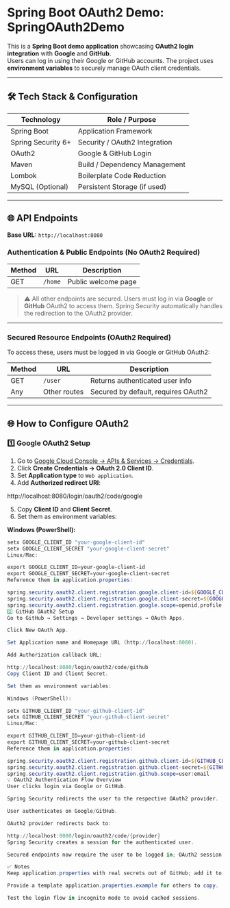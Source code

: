 # Spring Boot OAuth2 Demo: SpringOAuth2Demo

This is a **Spring Boot demo application** showcasing **OAuth2 login integration** with **Google** and **GitHub**.  
Users can log in using their Google or GitHub accounts. The project uses **environment variables** to securely manage OAuth client credentials.

---

## 🛠️ Tech Stack & Configuration

| Technology              | Role / Purpose                        |
|-------------------------|--------------------------------------|
| Spring Boot             | Application Framework                 |
| Spring Security 6+      | Security / OAuth2 Integration         |
| OAuth2                  | Google & GitHub Login                 |
| Maven                   | Build / Dependency Management         |
| Lombok                  | Boilerplate Code Reduction            |
| MySQL (Optional)        | Persistent Storage (if used)         |

---

## 🌐 API Endpoints

**Base URL:** `http://localhost:8080`  

### Authentication & Public Endpoints (No OAuth2 Required)

| Method | URL     | Description          |
|--------|---------|--------------------|
| GET    | `/home` | Public welcome page |

> ⚠️ All other endpoints are secured. Users must log in via **Google** or **GitHub** OAuth2 to access them. Spring Security automatically handles the redirection to the OAuth2 provider.  

---

### Secured Resource Endpoints (OAuth2 Required)

To access these, users must be logged in via Google or GitHub OAuth2:

| Method | URL          | Description                          |
|--------|--------------|--------------------------------------|
| GET    | `/user`      | Returns authenticated user info      |
| Any    | Other routes | Secured by default, requires OAuth2  |

---

## 🌐 How to Configure OAuth2

### 1️⃣ Google OAuth2 Setup

1. Go to [Google Cloud Console → APIs & Services → Credentials](https://console.cloud.google.com/apis/credentials).  
2. Click **Create Credentials → OAuth 2.0 Client ID**.  
3. Set **Application type** to `Web application`.  
4. Add **Authorized redirect URI**:

http://localhost:8080/login/oauth2/code/google

5. Copy **Client ID** and **Client Secret**.  
6. Set them as environment variables:

**Windows (PowerShell):**
```powershell
setx GOOGLE_CLIENT_ID "your-google-client-id"
setx GOOGLE_CLIENT_SECRET "your-google-client-secret"
Linux/Mac:

export GOOGLE_CLIENT_ID=your-google-client-id
export GOOGLE_CLIENT_SECRET=your-google-client-secret
Reference them in application.properties:

spring.security.oauth2.client.registration.google.client-id=${GOOGLE_CLIENT_ID}
spring.security.oauth2.client.registration.google.client-secret=${GOOGLE_CLIENT_SECRET}
spring.security.oauth2.client.registration.google.scope=openid,profile,email
2️⃣ GitHub OAuth2 Setup
Go to GitHub → Settings → Developer settings → OAuth Apps.

Click New OAuth App.

Set Application name and Homepage URL (http://localhost:8080).

Add Authorization callback URL:

http://localhost:8080/login/oauth2/code/github
Copy Client ID and Client Secret.

Set them as environment variables:

Windows (PowerShell):

setx GITHUB_CLIENT_ID "your-github-client-id"
setx GITHUB_CLIENT_SECRET "your-github-client-secret"
Linux/Mac:

export GITHUB_CLIENT_ID=your-github-client-id
export GITHUB_CLIENT_SECRET=your-github-client-secret
Reference them in application.properties:

spring.security.oauth2.client.registration.github.client-id=${GITHUB_CLIENT_ID}
spring.security.oauth2.client.registration.github.client-secret=${GITHUB_CLIENT_SECRET}
spring.security.oauth2.client.registration.github.scope=user:email
💡 OAuth2 Authentication Flow Overview
User clicks login via Google or GitHub.

Spring Security redirects the user to the respective OAuth2 provider.

User authenticates on Google/GitHub.

OAuth2 provider redirects back to:

http://localhost:8080/login/oauth2/code/{provider}
Spring Security creates a session for the authenticated user.

Secured endpoints now require the user to be logged in; OAuth2 session is automatically handled.

✅ Notes
Keep application.properties with real secrets out of GitHub; add it to .gitignore.

Provide a template application.properties.example for others to copy.

Test the login flow in incognito mode to avoid cached sessions.
